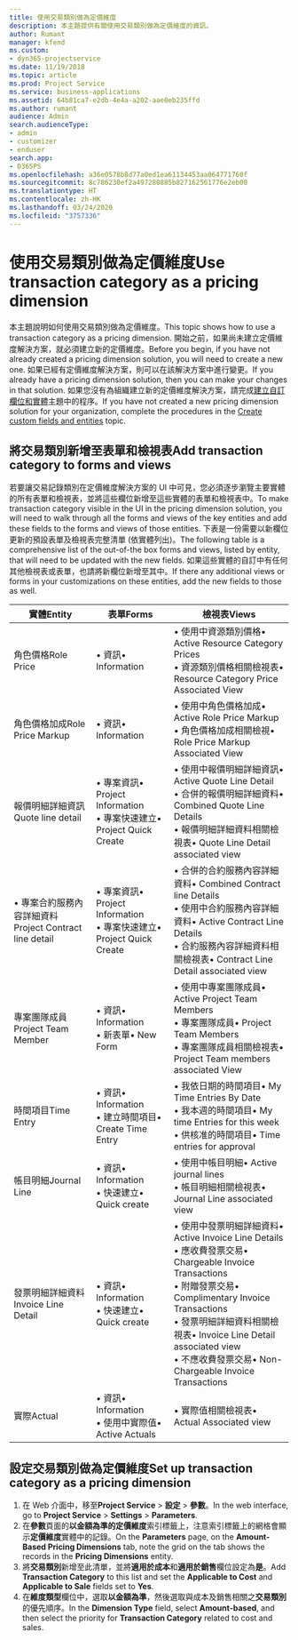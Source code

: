 ```yaml
---
title: 使用交易類別做為定價維度
description: 本主題提供有關使用交易類別做為定價維度的資訊。
author: Rumant
manager: kfend
ms.custom:
- dyn365-projectservice
ms.date: 11/19/2018
ms.topic: article
ms.prod: Project Service
ms.service: business-applications
ms.assetid: 64b81ca7-e2db-4e4a-a202-aae0eb235ffd
ms.author: rumant
audience: Admin
search.audienceType:
- admin
- customizer
- enduser
search.app:
- D365PS
ms.openlocfilehash: a36e0578b8d77a0ed1ea61134453aa064771760f
ms.sourcegitcommit: 8c786230ef2a497280885b827162561776e2eb00
ms.translationtype: HT
ms.contentlocale: zh-HK
ms.lasthandoff: 03/24/2020
ms.locfileid: "3757336"
---
```

# <a name="use-transaction-category-as-a-pricing-dimension"></a><span data-ttu-id="a81cd-103">使用交易類別做為定價維度</span><span class="sxs-lookup"><span data-stu-id="a81cd-103">Use transaction category as a pricing dimension</span></span>
<span data-ttu-id="a81cd-104">本主題說明如何使用交易類別做為定價維度。</span><span class="sxs-lookup"><span data-stu-id="a81cd-104">This topic shows how to use a transaction category as a pricing dimension.</span></span> <span data-ttu-id="a81cd-105">開始之前，如果尚未建立定價維度解決方案，就必須建立新的定價維度。</span><span class="sxs-lookup"><span data-stu-id="a81cd-105">Before you begin, if you have not already created a pricing dimension solution, you will need to create a new one.</span></span> <span data-ttu-id="a81cd-106">如果已經有定價維度解決方案，則可以在該解決方案中進行變更。</span><span class="sxs-lookup"><span data-stu-id="a81cd-106">If you already have a pricing dimension solution, then you can make your changes in that solution.</span></span> <span data-ttu-id="a81cd-107">如果您沒有為組織建立新的定價維度解決方案，請完成[建立自訂欄位和實體](create-custom-fields-entities.md)主題中的程序。</span><span class="sxs-lookup"><span data-stu-id="a81cd-107">If you have not created a new pricing dimension solution for your organization, complete the procedures in the [Create custom fields and entities](create-custom-fields-entities.md) topic.</span></span>

## <a name="add-transaction-category-to-forms-and-views"></a><span data-ttu-id="a81cd-108">將交易類別新增至表單和檢視表</span><span class="sxs-lookup"><span data-stu-id="a81cd-108">Add transaction category to forms and views</span></span>
<span data-ttu-id="a81cd-109">若要讓交易記錄類別在定價維度解決方案的 UI 中可見，您必須逐步瀏覽主要實體的所有表單和檢視表，並將這些欄位新增至這些實體的表單和檢視表中。</span><span class="sxs-lookup"><span data-stu-id="a81cd-109">To make transaction category visible in the UI in the pricing dimension solution, you will need to walk through all the forms and views of the key entities and add these fields to the forms and views of those entities.</span></span>
<span data-ttu-id="a81cd-110">下表是一份需要以新欄位更新的預設表單及檢視表完整清單 (依實體列出)。</span><span class="sxs-lookup"><span data-stu-id="a81cd-110">The following table is a comprehensive list of the out-of-the box forms and views, listed by entity, that will need to be updated with the new fields.</span></span> <span data-ttu-id="a81cd-111">如果這些實體的自訂中有任何其他檢視表或表單，也請將新欄位新增至其中。</span><span class="sxs-lookup"><span data-stu-id="a81cd-111">If there any additional views or forms in your customizations on these entities, add the new fields to those as well.</span></span>

|  <span data-ttu-id="a81cd-112">實體</span><span class="sxs-lookup"><span data-stu-id="a81cd-112">Entity</span></span>        | <span data-ttu-id="a81cd-113">表單</span><span class="sxs-lookup"><span data-stu-id="a81cd-113">Forms</span></span>     |<span data-ttu-id="a81cd-114">檢視表</span><span class="sxs-lookup"><span data-stu-id="a81cd-114">Views</span></span>        |
| ------------------------------|---------------------------------|----------------------------------|
|  <span data-ttu-id="a81cd-115">角色價格</span><span class="sxs-lookup"><span data-stu-id="a81cd-115">Role Price</span></span>|<span data-ttu-id="a81cd-116">• 資訊</span><span class="sxs-lookup"><span data-stu-id="a81cd-116">• Information</span></span> |<span data-ttu-id="a81cd-117">• 使用中資源類別價格</span><span class="sxs-lookup"><span data-stu-id="a81cd-117">• Active Resource Category Prices</span></span><br> <span data-ttu-id="a81cd-118">• 資源類別價格相關檢視表</span><span class="sxs-lookup"><span data-stu-id="a81cd-118">• Resource Category Price Associated View</span></span>|
|  <span data-ttu-id="a81cd-119">角色價格加成</span><span class="sxs-lookup"><span data-stu-id="a81cd-119">Role Price Markup</span></span>|<span data-ttu-id="a81cd-120">• 資訊</span><span class="sxs-lookup"><span data-stu-id="a81cd-120">• Information</span></span>|<span data-ttu-id="a81cd-121">• 使用中角色價格加成</span><span class="sxs-lookup"><span data-stu-id="a81cd-121">• Active Role Price Markup</span></span><br><span data-ttu-id="a81cd-122">• 角色價格加成相關檢視</span><span class="sxs-lookup"><span data-stu-id="a81cd-122">• Role Price Markup Associated View</span></span>|
|  <span data-ttu-id="a81cd-123">報價明細詳細資訊</span><span class="sxs-lookup"><span data-stu-id="a81cd-123">Quote line detail</span></span>|<span data-ttu-id="a81cd-124">• 專案資訊</span><span class="sxs-lookup"><span data-stu-id="a81cd-124">• Project Information</span></span><br><span data-ttu-id="a81cd-125">• 專案快速建立</span><span class="sxs-lookup"><span data-stu-id="a81cd-125">• Project Quick Create</span></span>|<span data-ttu-id="a81cd-126">• 使用中報價明細詳細資訊</span><span class="sxs-lookup"><span data-stu-id="a81cd-126">• Active Quote Line Detail</span></span><br><span data-ttu-id="a81cd-127">• 合併的報價明細詳細資料</span><span class="sxs-lookup"><span data-stu-id="a81cd-127">• Combined Quote Line Details</span></span><br><span data-ttu-id="a81cd-128">• 報價明細詳細資料相關檢視表</span><span class="sxs-lookup"><span data-stu-id="a81cd-128">• Quote Line Detail associated view</span></span>|
|  <span data-ttu-id="a81cd-129">• 專案合約服務內容詳細資料</span><span class="sxs-lookup"><span data-stu-id="a81cd-129">Project Contract line detail</span></span>|<span data-ttu-id="a81cd-130">• 專案資訊</span><span class="sxs-lookup"><span data-stu-id="a81cd-130">• Project Information</span></span><br><span data-ttu-id="a81cd-131">• 專案快速建立</span><span class="sxs-lookup"><span data-stu-id="a81cd-131">• Project Quick Create</span></span>|<span data-ttu-id="a81cd-132">• 合併的合約服務內容詳細資料</span><span class="sxs-lookup"><span data-stu-id="a81cd-132">• Combined Contract line Details</span></span><br><span data-ttu-id="a81cd-133">• 使用中合約服務內容詳細資料</span><span class="sxs-lookup"><span data-stu-id="a81cd-133">• Active Contract Line Details</span></span><br><span data-ttu-id="a81cd-134">• 合約服務內容詳細資料相關檢視表</span><span class="sxs-lookup"><span data-stu-id="a81cd-134">• Contract Line Detail associated view</span></span>|
|  <span data-ttu-id="a81cd-135">專案團隊成員</span><span class="sxs-lookup"><span data-stu-id="a81cd-135">Project Team Member</span></span>|<span data-ttu-id="a81cd-136">• 資訊</span><span class="sxs-lookup"><span data-stu-id="a81cd-136">• Information</span></span><br><span data-ttu-id="a81cd-137">• 新表單</span><span class="sxs-lookup"><span data-stu-id="a81cd-137">• New Form</span></span>|<span data-ttu-id="a81cd-138">• 使用中專案團隊成員</span><span class="sxs-lookup"><span data-stu-id="a81cd-138">• Active Project Team Members</span></span><br><span data-ttu-id="a81cd-139">• 專案團隊成員</span><span class="sxs-lookup"><span data-stu-id="a81cd-139">• Project Team Members</span></span><br><span data-ttu-id="a81cd-140">• 專案團隊成員相關檢視表</span><span class="sxs-lookup"><span data-stu-id="a81cd-140">• Project Team members associated View</span></span>|
|  <span data-ttu-id="a81cd-141">時間項目</span><span class="sxs-lookup"><span data-stu-id="a81cd-141">Time Entry</span></span>|<span data-ttu-id="a81cd-142">• 資訊</span><span class="sxs-lookup"><span data-stu-id="a81cd-142">• Information</span></span><br><span data-ttu-id="a81cd-143">• 建立時間項目</span><span class="sxs-lookup"><span data-stu-id="a81cd-143">• Create Time Entry</span></span>|<span data-ttu-id="a81cd-144">• 我依日期的時間項目</span><span class="sxs-lookup"><span data-stu-id="a81cd-144">• My Time Entries By Date</span></span><br><span data-ttu-id="a81cd-145">• 我本週的時間項目</span><span class="sxs-lookup"><span data-stu-id="a81cd-145">• My time Entries for this week</span></span><br><span data-ttu-id="a81cd-146">• 供核准的時間項目</span><span class="sxs-lookup"><span data-stu-id="a81cd-146">• Time entries for approval</span></span>|
|  <span data-ttu-id="a81cd-147">帳目明細</span><span class="sxs-lookup"><span data-stu-id="a81cd-147">Journal Line</span></span>|<span data-ttu-id="a81cd-148">• 資訊</span><span class="sxs-lookup"><span data-stu-id="a81cd-148">• Information</span></span><br><span data-ttu-id="a81cd-149">• 快速建立</span><span class="sxs-lookup"><span data-stu-id="a81cd-149">• Quick create</span></span>|<span data-ttu-id="a81cd-150">• 使用中帳目明細</span><span class="sxs-lookup"><span data-stu-id="a81cd-150">• Active journal lines</span></span><br><span data-ttu-id="a81cd-151">• 帳目明細相關檢視表</span><span class="sxs-lookup"><span data-stu-id="a81cd-151">• Journal Line associated view</span></span>|
|  <span data-ttu-id="a81cd-152">發票明細詳細資料</span><span class="sxs-lookup"><span data-stu-id="a81cd-152">Invoice Line Detail</span></span>|<span data-ttu-id="a81cd-153">• 資訊</span><span class="sxs-lookup"><span data-stu-id="a81cd-153">• Information</span></span><br><span data-ttu-id="a81cd-154">• 快速建立</span><span class="sxs-lookup"><span data-stu-id="a81cd-154">• Quick create</span></span>|<span data-ttu-id="a81cd-155">• 使用中發票明細詳細資料</span><span class="sxs-lookup"><span data-stu-id="a81cd-155">• Active Invoice Line Details</span></span><br><span data-ttu-id="a81cd-156">• 應收費發票交易</span><span class="sxs-lookup"><span data-stu-id="a81cd-156">• Chargeable Invoice Transactions</span></span><br><span data-ttu-id="a81cd-157">• 附贈發票交易</span><span class="sxs-lookup"><span data-stu-id="a81cd-157">• Complimentary Invoice Transactions</span></span><br><span data-ttu-id="a81cd-158">• 發票明細詳細資料相關檢視表</span><span class="sxs-lookup"><span data-stu-id="a81cd-158">• Invoice Line Detail associated view</span></span><br><span data-ttu-id="a81cd-159">• 不應收費發票交易</span><span class="sxs-lookup"><span data-stu-id="a81cd-159">• Non-Chargeable Invoice Transactions</span></span>|
|  <span data-ttu-id="a81cd-160">實際</span><span class="sxs-lookup"><span data-stu-id="a81cd-160">Actual</span></span>|<span data-ttu-id="a81cd-161">• 資訊</span><span class="sxs-lookup"><span data-stu-id="a81cd-161">• Information</span></span><br><span data-ttu-id="a81cd-162">• 使用中實際值</span><span class="sxs-lookup"><span data-stu-id="a81cd-162">• Active Actuals</span></span>|<span data-ttu-id="a81cd-163">• 實際值相關檢視表</span><span class="sxs-lookup"><span data-stu-id="a81cd-163">• Actual Associated view</span></span>|

## <a name="set-up-transaction-category-as-a-pricing-dimension"></a><span data-ttu-id="a81cd-164">設定交易類別做為定價維度</span><span class="sxs-lookup"><span data-stu-id="a81cd-164">Set up transaction category as a pricing dimension</span></span>

1. <span data-ttu-id="a81cd-165">在 Web 介面中，移至**Project Service** > **設定** > **參數**。</span><span class="sxs-lookup"><span data-stu-id="a81cd-165">In the web interface, go to **Project Service** > **Settings** > **Parameters**.</span></span> 
2. <span data-ttu-id="a81cd-166">在**參數**頁面的**以金額為準的定價維度**索引標籤上，注意索引標籤上的網格會顯示**定價維度**實體中的記錄。</span><span class="sxs-lookup"><span data-stu-id="a81cd-166">On the **Parameters** page, on the **Amount-Based Pricing Dimensions** tab, note the grid on the tab shows the records in the **Pricing Dimensions** entity.</span></span>
3. <span data-ttu-id="a81cd-167">將**交易類別**新增至此清單，並將**適用於成本**和**適用於銷售**欄位設定為**是**。</span><span class="sxs-lookup"><span data-stu-id="a81cd-167">Add **Transaction Category** to this list and set the **Applicable to Cost** and **Applicable to Sale** fields set to **Yes**.</span></span>
4. <span data-ttu-id="a81cd-168">在**維度類型**欄位中，選取**以金額為準**，然後選取與成本及銷售相關之**交易類別**的優先順序。</span><span class="sxs-lookup"><span data-stu-id="a81cd-168">In the **Dimension Type** field, select **Amount-based**, and then select the priority for **Transaction Category** related to cost and sales.</span></span>
